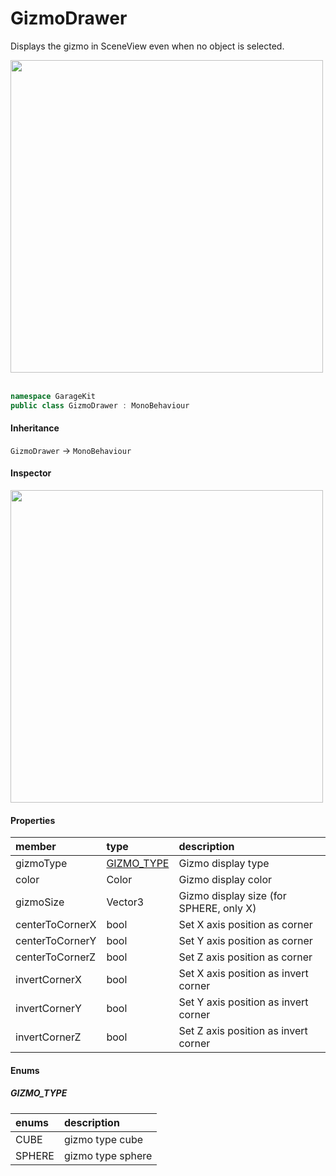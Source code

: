 # GizmoDrawer

Displays the gizmo in SceneView even when no object is selected.

<img src="~/image/script_reference/gizmodrawer_sceneview.png" width="500px"/>
</br>
</br>

```csharp
namespace GarageKit
public class GizmoDrawer : MonoBehaviour
```

#### Inheritance

`GizmoDrawer` -> `MonoBehaviour`

#### Inspector

<img src="~/image/script_reference/gizmodrawer_inspector.png" width="500px"/>

#### Properties

|member|type|description|
|:--|:--|:--|
|gizmoType|[GIZMO_TYPE](#gizmo_type)|Gizmo display type|
|color|Color|Gizmo display color|
|gizmoSize|Vector3|Gizmo display size (for SPHERE, only X)|
|centerToCornerX|bool|Set X axis position as corner|
|centerToCornerY|bool|Set Y axis position as corner|
|centerToCornerZ|bool|Set Z axis position as corner|
|invertCornerX|bool|Set X axis position as invert corner|
|invertCornerY|bool|Set Y axis position as invert corner|
|invertCornerZ|bool|Set Z axis position as invert corner|

#### Enums

##### __GIZMO_TYPE__

|enums|description|
|:--|:--|
|CUBE|gizmo type cube|
|SPHERE|gizmo type sphere|
